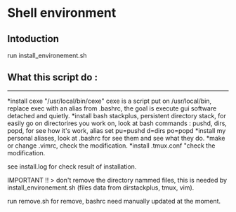 # Shell environment 

## Intoduction 

run install_environement.sh 

## What this script do : 
------------------------------
*install cexe "/usr/local/bin/cexe" cexe is a script put on /usr/local/bin, replace exec with an alias from .bashrc, the goal is execute gui software detached and quietly. 
*install bash stackplus, persistent directory stack, for easily go on directorires you work on, look at bash commands : pushd, dirs, popd, for see how it's work, alias set pu=pushd d=dirs po=popd 
*install my personal aliases, look at .bashrc for see them and see what they do.
*make or change .vimrc, check the modification.
*install .tmux.conf "check the modification.

see install.log for check result of installation.

IMPORTANT !! >  don't remove the directory nammed files, this is needed by install_environement.sh (files data from dirstackplus, tmux, vim). 

run remove.sh for remove, bashrc need manually updated at the moment. 
